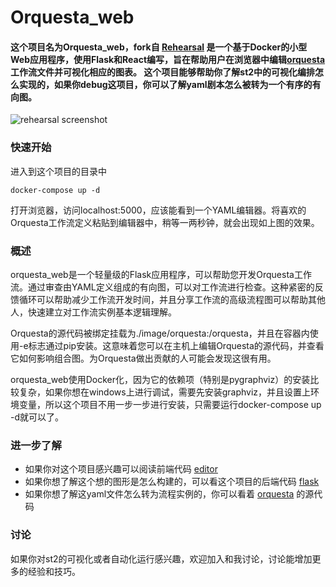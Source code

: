 # Orquesta_web
#### 这个项目名为Orquesta_web，fork自 [Rehearsal](https://github.com/trstruth/rehearsal) 是一个基于Docker的小型Web应用程序，使用Flask和React编写，旨在帮助用户在浏览器中编辑[orquesta](https://github.com/StackStorm/orquesta) 工作流文件并可视化相应的图表。 这个项目能够帮助你了解st2中的可视化编排怎么实现的，如果你debug这项目，你可以了解yaml剧本怎么被转为一个有序的有向图。
![rehearsal screenshot](rehearsal-screenshot.png)

### 快速开始
进入到这个项目的目录中
```
docker-compose up -d
```
打开浏览器，访问localhost:5000，应该能看到一个YAML编辑器。将喜欢的Orquesta工作流定义粘贴到编辑器中，稍等一两秒钟，就会出现如上图的效果。
### 概述
orquesta_web是一个轻量级的Flask应用程序，可以帮助您开发Orquesta工作流。通过审查由YAML定义组成的有向图，可以对工作流进行检查。这种紧密的反馈循环可以帮助减少工作流开发时间，并且分享工作流的高级流程图可以帮助其他人，快速建立对工作流实例基本逻辑理解。

Orquesta的源代码被绑定挂载为./image/orquesta:/orquesta，并且在容器内使用-e标志通过pip安装。这意味着您可以在主机上编辑Orquesta的源代码，并查看它如何影响组合图。为Orquesta做出贡献的人可能会发现这很有用。

orquesta_web使用Docker化，因为它的依赖项（特别是pygraphviz）的安装比较复杂，如果你想在windows上进行调试，需要先安装graphviz，并且设置上环境变量，所以这个项目不用一步一步进行安装，只需要运行docker-compose up -d就可以了。

### 进一步了解
- 如果你对这个项目感兴趣可以阅读前端代码 [editor](https://github.com/trstruth/rehearsal/blob/master/image/web/src/Editor.jsx) 
- 如果你想了解这个想的图形是怎么构建的，可以看这个项目的后端代码 [flask](https://github.com/trstruth/rehearsal/blob/master/image/web/app.py) 
- 如果你想了解这yaml文件怎么转为流程实例的，你可以看着 [orquesta](https://github.com/StackStorm/orquesta) 的源代码

### 讨论
如果你对st2的可视化或者自动化运行感兴趣，欢迎加入和我讨论，讨论能增加更多的经验和技巧。